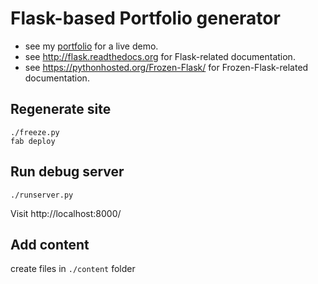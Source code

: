 # Flask-based Portfolio generator

* see my [portfolio](http://stephan-poetschner.at) for a live demo.
* see http://flask.readthedocs.org for Flask-related documentation.
* see https://pythonhosted.org/Frozen-Flask/ for Frozen-Flask-related documentation.

## Regenerate site

    ./freeze.py
    fab deploy

## Run debug server

    ./runserver.py

Visit http://localhost:8000/


## Add content

create files in `./content` folder

